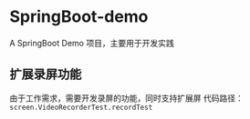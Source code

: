 # SpringBoot-demo

A SpringBoot Demo 项目，主要用于开发实践

## 扩展录屏功能
由于工作需求，需要开发录屏的功能，同时支持扩展屏
代码路径：`screen.VideoRecorderTest.recordTest`
